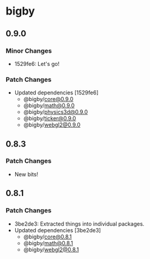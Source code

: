 # bigby

## 0.9.0

### Minor Changes

- 1529fe6: Let's go!

### Patch Changes

- Updated dependencies [1529fe6]
  - @bigby/core@0.9.0
  - @bigby/math@0.9.0
  - @bigby/physics3d@0.9.0
  - @bigby/ticker@0.9.0
  - @bigby/webgl2@0.9.0

## 0.8.3

### Patch Changes

- New bits!

## 0.8.1

### Patch Changes

- 3be2de3: Extracted things into individual packages.
- Updated dependencies [3be2de3]
  - @bigby/core@0.8.1
  - @bigby/math@0.8.1
  - @bigby/webgl2@0.8.1
